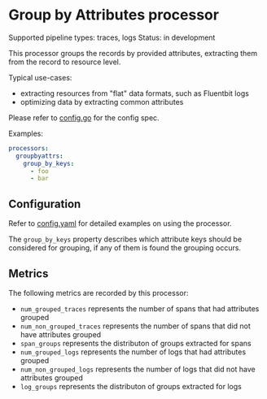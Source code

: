 # Group by Attributes processor

Supported pipeline types: traces, logs
Status: in development

This processor groups the records by provided attributes, extracting them from the 
record to resource level. 

Typical use-cases:

* extracting resources from "flat" data formats, such as Fluentbit logs
* optimizing data by extracting common attributes

Please refer to [config.go](./config.go) for the config spec.

Examples:

```yaml
processors:
  groupbyattrs:
    group_by_keys:
      - foo
      - bar
```

## Configuration

Refer to [config.yaml](./testdata/config.yaml) for detailed examples on using the processor.

The `group_by_keys` property describes which attribute keys should be considered for grouping, if any of them is found
the grouping occurs.

## Metrics

The following metrics are recorded by this processor:
* `num_grouped_traces` represents the number of spans that had attributes grouped
* `num_non_grouped_traces` represents the number of spans that did not have attributes grouped
* `span_groups` represents the distributon of groups extracted for spans
* `num_grouped_logs` represents the number of logs that had attributes grouped
* `num_non_grouped_logs` represents the number of logs that did not have attributes grouped
* `log_groups` represents the distributon of groups extracted for logs

